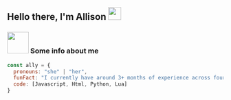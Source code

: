 <h2> Hello there, I'm Allison <img src="https://i.imgur.com/mPko4pI.gif" width="30"></h2> 

### <img src="https://i.imgur.com/fVtVZTW.png" width="50"> Some info about me

```javascript
const ally = {
  pronouns: "she" | "her",
  funFact: "I currently have around 3+ months of experience across four different languages.",
  code: [Javascript, Html, Python, Lua]
}
```
